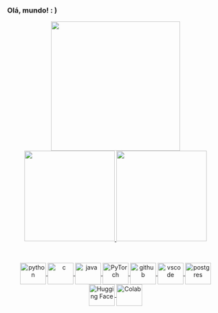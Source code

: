 ### Olá, mundo! : )

<div align="center">
  <a href="https://github.com/g-assismoraes">
  <img height="300em" src="https://github-readme-activity-graph.vercel.app/graph?username=g-assismoraes&theme=nord"/>
</div>


<div align="center">
  <a href="https://github.com/g-assismoraes">
  <img height="210em" src="https://github-readme-stats.vercel.app/api?username=g-assismoraes&show_icons=true&theme=nord&count_private=true&hide_rank=true&hide=stars,contribs"/>
  <img height="210em" src="https://github-readme-stats.vercel.app/api/top-langs/?username=g-assismoraes&layout=compact&langs_count=6&hide=CSS,html&theme=nord"/>
</div>
  
  ##
  
<div style="display: inline_block"align="center"><br>
  <img align="center" alt="python" height="50" width="60" src="https://cdn.jsdelivr.net/gh/devicons/devicon/icons/python/python-original-wordmark.svg">
  <img align="center" alt="c" height="50" width="60" src="https://cdn.jsdelivr.net/gh/devicons/devicon/icons/c/c-original.svg">
  <img align="center" alt="java" height="50" width="60" src="https://cdn.jsdelivr.net/gh/devicons/devicon/icons/java/java-original-wordmark.svg">
  <img align="center" alt="PyTorch" height="50" width="60" src="https://cdn.jsdelivr.net/gh/devicons/devicon/icons/pytorch/pytorch-original.svg">
  <img align="center" alt="github" height="50" width="60" src="https://cdn.jsdelivr.net/gh/devicons/devicon/icons/github/github-original.svg">
  <img align="center" alt="vscode" height="50" width="60" src="https://cdn.jsdelivr.net/gh/devicons/devicon/icons/vscode/vscode-original.svg">
  <img align="center" alt="postgres" height="50" width="60" src="https://cdn.jsdelivr.net/gh/devicons/devicon/icons/postgresql/postgresql-plain.svg">
  <img align="center" alt="Hugging Face" height="50" width="60" src="https://huggingface.co/datasets/huggingface/brand-assets/resolve/main/hf-logo.svg">
  <img align="center" alt="Colab" height="50" width="60" src="https://upload.wikimedia.org/wikipedia/commons/d/d0/Google_Colaboratory_SVG_Logo.svg">
  
</div>
  
